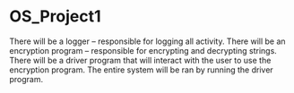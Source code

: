 # OS_Project1
There will be a logger – responsible for logging all activity. There will be an encryption program – responsible for encrypting and decrypting strings. There will be a driver program that will interact with the user to use the encryption program. The entire system will be ran by running the driver program.
